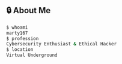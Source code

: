 ## 🔒 About Me

```bash
$ whoami
marty167
$ profession
Cybersecurity Enthusiast & Ethical Hacker
$ location
Virtual Underground
